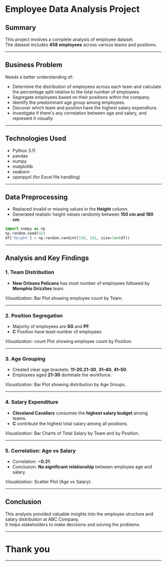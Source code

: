 # Employee Data Analysis Project

## Summary

This project involves a complete analysis of employee dataset.  
The dataset includes **458 employees** across various teams and positions.

---

## Business Problem

Needs a better understanding of:  
- Determine the distribution of employees across each team and calculate the percentage split relative to the total number of employees.
- Segregate employees based on their positions within the company.
- Identify the predominant age group among employees.
- Discover which team and position have the highest salary expenditure.
- Investigate if there's any correlation between age and salary, and represent it visually.

---

## Technologies Used

- Python 3.11
- pandas
- numpy
- matplotlib
- seaborn
- openpyxl (for Excel file handling)

---

## Data Preprocessing

- Replaced invalid or missing values in the **Height** column.
- Generated realistic height values randomly between **150 cm and 180 cm**.

```python
import numpy as np
np.random.seed(42)
df['Height'] = np.random.randint(150, 181, size=len(df))
```

---

## Analysis and Key Findings

### 1. Team Distribution
- **New Orleans Pelicans** has most number of employees followed by **Memphis Grizzlies** team.

*Visualization:* Bar Plot showing employee count by Team.

---

### 2. Position Segregation
- Majority of employees are **SG** and **PF**.
- **C** Position have least number of employees

*Visualization:* count Plot showing employee count by Position.

---

### 3. Age Grouping
- Created clear age brackets: **11–20**,**21–30**, **31–40**, **41–50**.
- Employees aged **21–30** dominate the workforce.

*Visualization:* Bar Plot showing distribution by Age Groups.

---

### 4. Salary Expenditure
- **Cleveland Cavaliers** consumes the **highest salary budget** among teams.
- **C** contribute the highest total salary among all positions.

*Visualization:* Bar Charts of Total Salary by Team and by Position.

---

### 5. Correlation: Age vs Salary
- Correlation: **~0.21**.
- Conclusion: **No significant relationship** between employee age and salary.

*Visualization:* Scatter Plot (Age vs Salary).

---


## Conclusion

This analysis provided valuable insights into the employee structure and salary distribution at ABC Company.  
It helps stakeholders to make decisions and solving the problems.

---


# Thank you

---

